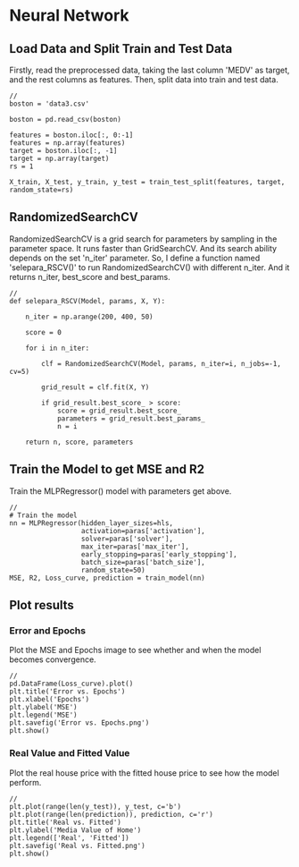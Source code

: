 # Neural Network

## Load Data and Split Train and Test Data
Firstly, read the preprocessed data, taking the last column 'MEDV' as target, and the rest columns as features.
Then, split data into train and test data.

```
//
boston = 'data3.csv'

boston = pd.read_csv(boston)

features = boston.iloc[:, 0:-1]
features = np.array(features)
target = boston.iloc[:, -1]
target = np.array(target)
rs = 1

X_train, X_test, y_train, y_test = train_test_split(features, target, random_state=rs)
```

## RandomizedSearchCV
RandomizedSearchCV is a grid search for parameters by sampling in the parameter space. It runs faster than GridSearchCV.
And its search ability depends on the set 'n_iter' parameter.
So, I define a function named 'selepara_RSCV()' to run RandomizedSearchCV() with different n_iter.
And it returns n_iter, best_score and best_params.

```
//
def selepara_RSCV(Model, params, X, Y):

    n_iter = np.arange(200, 400, 50)

    score = 0

    for i in n_iter:

        clf = RandomizedSearchCV(Model, params, n_iter=i, n_jobs=-1, cv=5)

        grid_result = clf.fit(X, Y)

        if grid_result.best_score_ > score:
            score = grid_result.best_score_
            parameters = grid_result.best_params_
            n = i

    return n, score, parameters
```

## Train the Model to get MSE and R2
Train the MLPRegressor() model with parameters get above.
```
//
# Train the model
nn = MLPRegressor(hidden_layer_sizes=hls,
                  activation=paras['activation'],
                  solver=paras['solver'],
                  max_iter=paras['max_iter'],
                  early_stopping=paras['early_stopping'],
                  batch_size=paras['batch_size'],
                  random_state=50)
MSE, R2, Loss_curve, prediction = train_model(nn)
```

## Plot results

### Error and Epochs
Plot the MSE and Epochs image to see whether and when the model becomes convergence.
```
//
pd.DataFrame(Loss_curve).plot()
plt.title('Error vs. Epochs')
plt.xlabel('Epochs')
plt.ylabel('MSE')
plt.legend('MSE')
plt.savefig('Error vs. Epochs.png')
plt.show()
```

### Real Value and Fitted Value
Plot the real house price with the fitted house price to see how the model perform.
```
//
plt.plot(range(len(y_test)), y_test, c='b')
plt.plot(range(len(prediction)), prediction, c='r')
plt.title('Real vs. Fitted')
plt.ylabel('Media Value of Home')
plt.legend(['Real', 'Fitted'])
plt.savefig('Real vs. Fitted.png')
plt.show()
```
